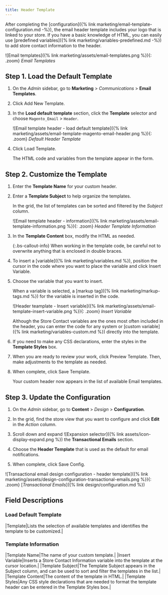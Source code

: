 ```yaml
---
title: Header Template
---
```


After completing the [configuration]({% link marketing/email-template-configuration.md -%}), the email header template includes your logo that is linked to your store. If you have a basic knowledge of HTML, you can easily use [predefined variables]({% link marketing/variables-predefined.md -%}) to add store contact information to the header.

![Email templates]({% link marketing/assets/email-templates.png %}){: .zoom}
_Email Templates_

## Step 1. Load the Default Template

1. On the _Admin_ sidebar, go to **Marketing** > _Communications_ > **Email Templates**.

1. Click <span class="btn">Add New Template</span>.

1. In the **Load default template** section, click the **Template** selector and choose `Magento_Email` > `Header`.

    ![Email template header - load default template]({% link marketing/assets/email-template-magento-email-header.png %}){: .zoom}
    _Default Header Template_

1. Click <span class="btn">Load Template</span>.

    The HTML code and variables from the template appear in the form.

## Step 2. Customize the Template

1. Enter the **Template Name** for your custom header.

1. Enter a **Template Subject** to help organize the templates.

   In the grid, the list of templates can be sorted and filtered by the _Subject_ column.

    ![Email template header - information]({% link marketing/assets/email-template-information.png %}){: .zoom}
    _Header Template Information_

1. In the **Template Content** box, modify the HTML as needed.

    {:.bs-callout-info}
    When working in the template code, be careful not to overwrite anything that is enclosed in double braces.

1. To insert a [variable]({% link marketing/variables.md %}), position the cursor in the code where you want to place the variable and click <span class="btn">Insert Variable</span>.

1. Choose the variable that you want to insert.

    When a variable is selected, a [markup tag]({% link marketing/markup-tags.md %}) for the variable is inserted in the code.

    ![Header teamplate - Insert variable]({% link marketing/assets/email-template-insert-variable.png %}){: .zoom}
    _Insert Variable_

    Although the Store Contact variables are the ones most often included in the header, you can enter the code for any system or [custom variable]({% link marketing/variables-custom.md %}) directly into the template.

1. If you need to make any CSS declarations, enter the styles in the **Template Styles** box.

1. When you are ready to review your work, click <span class="btn">Preview Template</span>. Then, make adjustments to the template as needed.

1. When complete, click <span class="btn">Save Template</span>.

    Your custom header now appears in the list of available Email templates.

## Step 3. Update the Configuration

1. On the _Admin_ sidebar, go to **Content** > _Design_ > **Configuration**.

1. In the grid, find the store view that you want to configure and click **Edit** in the _Action_ column.

1. Scroll down and expand ![Expansion selector]({% link assets/icon-display-expand.png %}) the **Transactional Emails** section.

1. Choose the **Header Template** that is used as the default for email notifications.

1. When complete, click <span class="btn">Save Config</span>.

![Transactional email design configuration - header template]({% link marketing/assets/design-configuration-transactional-emails.png %}){: .zoom}
[_Transactional Emails_]({% link design/configuration.md %})

## Field Descriptions

### Load Default Template

|Template|Lists the selection of available templates and identifies the template to be customized.|

### Template Information

|Template Name|The name of your custom template.|
|Insert Variable|Inserts a Store Contact Information variable into the template at the cursor location.|
|Template Subject|The Template Subject appears in the Subject column, and can be used to sort and filter the templates in the list.|
|Template Content|The content of the template in HTML.|
|Template Styles|Any CSS style declarations that are needed to format the template header can be entered in the Template Styles box.|
